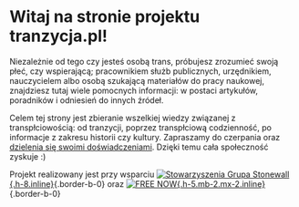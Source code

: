 # Witaj na stronie projektu **tranzycja.pl**!

Niezależnie od tego czy jesteś osobą trans, próbujesz zrozumieć swoją płeć, czy wspierającą; pracownikiem służb publicznych, urzędnikiem, nauczycielem albo osobą szukającą materiałów do pracy naukowej, znajdziesz tutaj wiele pomocnych informacji: w postaci artykułów, poradników i odniesień do innych źródeł.

Celem tej strony jest zbieranie wszelkiej wiedzy związanej z transpłciowością: od tranzycji, poprzez transpłciową codzienność, po informacje z zakresu historii czy kultury. Zapraszamy do czerpania oraz [dzielenia się swoimi doświadczeniami](/strony/wsparcie-projektu). Dzięki temu cała społeczność zyskuje :)

Projekt realizowany jest przy wsparciu [![Stowarzyszenia Grupa Stonewall](/media/img/logo/STOn_logo_transparent-pink.svg){.h-8.inline}](https://grupa-stonewall.pl){.border-b-0} oraz [![FREE NOW](/media/img/logo/FREE_NOW_Logo_positiv_rgb.png ){.h-5.mb-2.mx-2.inline}](https://free-now.com/){.border-b-0}
